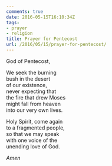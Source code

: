 ```yaml
---
comments: true
date: 2016-05-15T16:10:34Z
tags:
- prayer
- religion
title: Prayer for Pentecost
url: /2016/05/15/prayer-for-pentecost/
---
```


God of Pentecost,

We seek the burning  
bush in the desert  
of our existence,  
never expecting that  
the fire that drew Moses  
might fall from heaven  
into our very own lives.

Holy Spirit, come again  
to a fragmented people,  
so that we may speak   
with one voice of the  
unending love of God.

*Amen*
